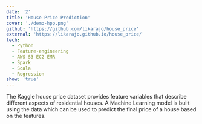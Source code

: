 ```yaml
---
date: '2'
title: 'House Price Prediction'
cover: './demo-hpp.png'
github: 'https://github.com/likarajo/house_price'
external: 'https://likarajo.github.io/house_price/'
tech:
  - Python
  - Feature-engineering
  - AWS S3 EC2 EMR
  - Spark
  - Scala
  - Regression
show: 'true'
---
```


The Kaggle house price dataset provides feature variables that describe different aspects of
residential houses. A Machine Learning model is built using the data which can be used to
predict the final price of a house based on the features.
